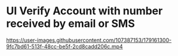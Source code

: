 # UI Verify Account with number received by email or SMS


https://user-images.githubusercontent.com/107387153/179161300-9fc7bd61-513f-48cc-be5f-2cd8cadd206c.mp4

